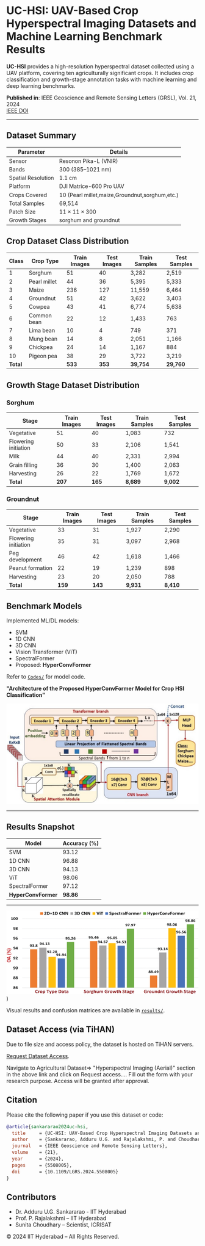 
# UC-HSI: UAV-Based Crop Hyperspectral Imaging Datasets and Machine Learning Benchmark Results

**UC-HSI** provides a high-resolution hyperspectral dataset collected using a UAV platform, covering ten agriculturally significant crops. It includes crop classification and growth-stage annotation tasks with machine learning and deep learning benchmarks.


**Published in**: IEEE Geoscience and Remote Sensing Letters (GRSL), Vol. 21, 2024  
[IEEE DOI](https://ieeexplore.ieee.org/document/10605842)







---

## Dataset Summary

| Parameter             | Details                                          |
|----------------------|---------------------------------------------------|
| Sensor               | Resonon Pika-L (VNIR)                             |
| Bands                | 300 (385–1021 nm)                                 |
| Spatial Resolution   | 1.1 cm                                            |
| Platform             | DJI Matrice-600 Pro UAV                           |
| Crops Covered        | 10 (Pearl millet,maize,Groundnut,sorghum,etc.)    |
| Total Samples        | 69,514                                            |
| Patch Size           | 11 × 11 × 300                                     |
| Growth Stages        | sorghum and groundnut               |


## Crop Dataset Class Distribution


| Class | Crop Type     | Train Images | Test Images | Train Samples | Test Samples |
|-------|---------------|--------------|-------------|---------------|--------------|
| 1     | Sorghum       | 51           | 40          | 3,282         | 2,519        |
| 2     | Pearl millet  | 44           | 36          | 5,395         | 5,333        |
| 3     | Maize         | 236          | 127         | 11,559        | 6,464        |
| 4     | Groundnut     | 51           | 42          | 3,622         | 3,403        |
| 5     | Cowpea        | 43           | 41          | 6,774         | 5,638        |
| 6     | Common bean   | 22           | 12          | 1,433         | 763          |
| 7     | Lima bean     | 10           | 4           | 749           | 371          |
| 8     | Mung bean     | 14           | 8           | 2,051         | 1,166        |
| 9     | Chickpea      | 24           | 14          | 1,167         | 884          |
| 10    | Pigeon pea    | 38           | 29          | 3,722         | 3,219        |
| **Total** |           | **533**      | **353**     | **39,754**    | **29,760**   |



## Growth Stage Dataset Distribution
### Sorghum

| Stage               | Train Images | Test Images | Train Samples | Test Samples |
|---------------------|--------------|-------------|----------------|---------------|
| Vegetative          | 51           | 40          | 1,083          | 732           |
| Flowering initiation| 50           | 33          | 2,106          | 1,541         |
| Milk                | 44           | 40          | 2,331          | 2,994         |
| Grain filling       | 36           | 30          | 1,400          | 2,063         |
| Harvesting          | 26           | 22          | 1,769          | 1,672         |
| **Total**           | **207**      | **165**     | **8,689**      | **9,002**     |

### Groundnut

| Stage               | Train Images | Test Images | Train Samples | Test Samples |
|---------------------|--------------|-------------|----------------|---------------|
| Vegetative          | 33           | 31          | 1,927          | 2,290         |
| Flowering initiation| 35           | 31          | 3,097          | 2,968         |
| Peg development     | 46           | 42          | 1,618          | 1,466         |
| Peanut formation    | 22           | 19          | 1,239          | 898           |
| Harvesting          | 23           | 20          | 2,050          | 788           |
| **Total**           | **159**      | **143**     | **9,931**      | **8,410**     |


## Benchmark Models

Implemented ML/DL models:

-  SVM
-  1D CNN
-  3D CNN
-  Vision Transformer (ViT)
-  SpectralFormer
-  Proposed: **HyperConvFormer**

 Refer to [`Codes/`](./Codes) for model code.




**"Architecture of the Proposed HyperConvFormer Model for Crop HSI Classification"**

![HyperConvFormer](https://github.com/sankaraug/CrHyperS/blob/main/HyperConvFormer.png)

---
## Results Snapshot

| Model             | Accuracy (%) |
|------------------|--------------|
| SVM              | 93.12        |
| 1D CNN           | 96.88        |
| 3D CNN           | 94.13        |
| ViT              | 98.06        |
| SpectralFormer   | 97.12        |
| **HyperConvFormer** | **98.86** |

---

![HyperConvFormer](https://github.com/sankaraug/CrHyperS/blob/main/Results/Overall%20Accuracy%20(OA)%20Comparison%20Across%20Models.gif))


 Visual results and confusion matrices are available in [`results/`](./results).
 




## Dataset Access (via TiHAN)

Due to file size and access policy, the dataset is hosted on TiHAN servers.

 [Request Dataset Access](https://tihan.iith.ac.in/TiAND.html).
 
Navigate to Agricultural Dataset=> "Hyperspectral Imaging (Aerial)" section in the above link and click on Request access....
Fill out the form with your research purpose. Access will be granted after approval.



## Citation

Please cite the following paper if you use this dataset or code:

```bibtex
@article{sankararao2024uc-hsi,
  title     = {UC-HSI: UAV-Based Crop Hyperspectral Imaging Datasets and Machine Learning Benchmark Results},
  author    = {Sankararao, Adduru U.G. and Rajalakshmi, P. and Choudhary, Sunita},
  journal   = {IEEE Geoscience and Remote Sensing Letters},
  volume    = {21},
  year      = {2024},
  pages     = {5508005},
  doi       = {10.1109/LGRS.2024.5508005}
}
```



## Contributors

- Dr. Adduru U.G. Sankararao - IIT Hyderabad
- Prof. P. Rajalakshmi –  IIT Hyderabad
- Sunita Choudhary – Scientist, ICRISAT  



© 2024 IIT Hyderabad  – All Rights Reserved.


